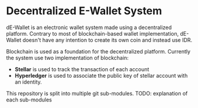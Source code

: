 # Decentralized E-Wallet System

dE-Wallet is an electronic wallet system made using a decentralized platform.
Contrary to most of blockchain-based wallet implementation, 
dE-Wallet doesn't have any intention to create its own coin and instead use IDR.

Blockchain is used as a foundation for the decentralized platform.
Currently the system use two implementation of blockchain:
* **Stellar** is used to track the transaction of each account
* **Hyperledger** is used to associate the public key of stellar account with an identity.

This repository is split into multiple git sub-modules.
TODO: explanation of each sub-modules
